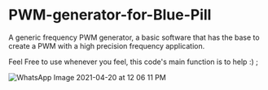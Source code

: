 # PWM-generator-for-Blue-Pill
A generic frequency PWM generator, a basic software that has the base to create a PWM with a high precision frequency application.



Feel Free to use whenever you feel, this code's main function is to help :) ;

![WhatsApp Image 2021-04-20 at 12 06 11 PM](https://user-images.githubusercontent.com/69222084/115419564-d09aaf80-a1d0-11eb-9bed-671aa64e1534.jpeg)




